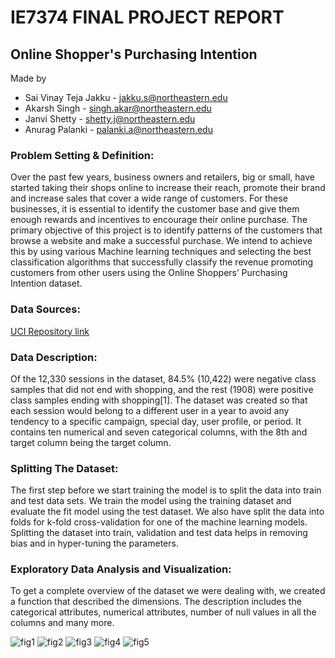 # IE7374 FINAL PROJECT REPORT
## Online Shopper's Purchasing Intention
Made by 
* Sai Vinay Teja Jakku - [jakku.s@northeastern.edu](jakku.s@northeastern.edu)
* Akarsh Singh - [singh.akar@northeastern.edu](singh.akar@northeastern.edu)
* Janvi Shetty - [shetty.j@northeastern.edu](shetty.j@northeastern.edu)
* Anurag Palanki - [palanki.a@northeastern.edu](palanki.a@northeastern.edu)

### Problem Setting & Definition:
Over the past few years, business owners and retailers, big or small, have started taking their shops online to increase their reach, promote their brand and increase sales that cover a wide range of customers. For these businesses, it is essential to identify the customer base and give them enough rewards and incentives to encourage their online purchase. The primary objective of this project is to identify patterns of the customers that browse a website and make a successful purchase. We intend to achieve this by using various Machine learning techniques and selecting the best classification algorithms that successfully classify the revenue promoting customers from other users using the Online Shoppers’ Purchasing Intention dataset.

### Data Sources:
[UCI Repository link](https://archivebeta.ics.uci.edu/ml/datasets/online+shoppers+purchasing+intention+dataset) 

### Data Description:
Of the 12,330 sessions in the dataset, 84.5% (10,422) were negative class samples that did not end with shopping, and the rest (1908) were positive class samples ending with shopping[1]. The dataset was created so that each session would belong to a different user in a year to avoid any tendency to a specific campaign, special day, user profile, or period. It contains ten numerical and seven categorical columns, with the 8th and target column being the target column.

### Splitting The Dataset:
The first step before we start training the model is to split the data into train and test data sets. We train the model using the training dataset and evaluate the fit model using the test dataset. We also have split the data into folds for k-fold cross-validation for one of the machine learning models. Splitting the dataset into train, validation and test data helps in removing bias and in hyper-tuning the parameters.

### Exploratory Data Analysis and Visualization:
To get a complete overview of the dataset we were dealing with, we created a function that described the dimensions. The description includes the categorical attributes, numerical attributes, number of null values in all the columns and many more.

![fig1](https://user-images.githubusercontent.com/66643857/189426553-1df0d788-6ee2-4ff4-92d4-4f2a61b2c5b9.jpg)
![fig2](https://user-images.githubusercontent.com/66643857/189426558-0151e923-cc2e-4554-b32d-234b7718df36.jpg)
![fig3](https://user-images.githubusercontent.com/66643857/189426567-bb1b34d7-1ca6-4649-b230-f41f7911c019.jpg)
![fig4](https://user-images.githubusercontent.com/66643857/189426574-477c12e8-5519-46c5-8ff3-a0a1a7ec9eb9.jpg)
![fig5](https://user-images.githubusercontent.com/66643857/189426584-2d50f842-d26e-42c9-a3d8-b45d2e7a2634.jpg)

